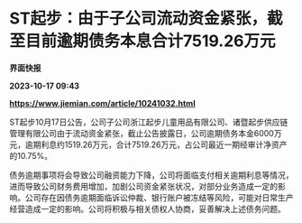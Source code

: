 # ST起步：由于子公司流动资金紧张，截至目前逾期债务本息合计7519.26万元
**界面快报**

**2023-10-17 09:43**

**https://www.jiemian.com/article/10241032.html**

ST起步10月17日公告，公司子公司浙江起步儿童用品有限公司、诸暨起步供应链管理有限公司由于流动资金紧张，截止公告披露日，公司逾期债务本金6000万元，逾期利息约1519.26万元，合计7519.26万元，占公司最近一期经审计净资产的10.75%。

债务逾期事项将会导致公司融资能力下降，公司将面临支付相关逾期利息等情况，进而导致公司财务费用增加，加剧公司资金紧张状况，对部分业务造成一定的影响。公司存在因债务逾期面临诉讼仲裁、银行账户被冻结等风险，可能对日常生产经营造成一定的影响。公司将积极与相关债权人协商，妥善解决上述债务问题。